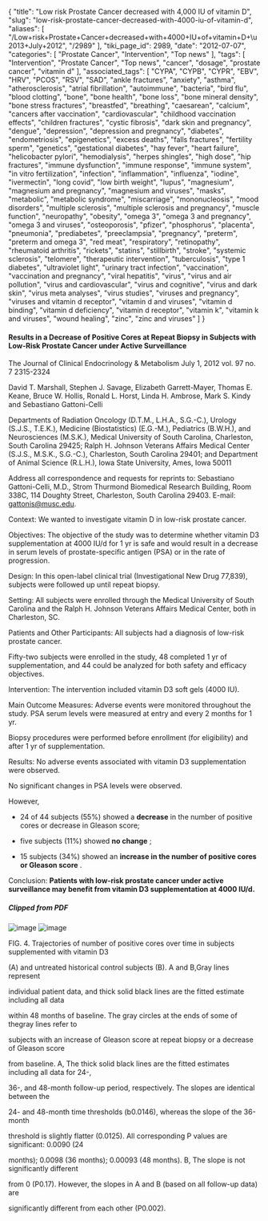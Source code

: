 {
    "title": "Low risk Prostate Cancer decreased with 4,000 IU of vitamin D",
    "slug": "low-risk-prostate-cancer-decreased-with-4000-iu-of-vitamin-d",
    "aliases": [
        "/Low+risk+Prostate+Cancer+decreased+with+4000+IU+of+vitamin+D+\u2013+July+2012",
        "/2989"
    ],
    "tiki_page_id": 2989,
    "date": "2012-07-07",
    "categories": [
        "Prostate Cancer",
        "Intervention",
        "Top news"
    ],
    "tags": [
        "Intervention",
        "Prostate Cancer",
        "Top news",
        "cancer",
        "dosage",
        "prostate cancer",
        "vitamin d"
    ],
    "associated_tags": [
        "CYPA",
        "CYPB",
        "CYPR",
        "EBV",
        "HRV",
        "PCOS",
        "RSV",
        "SAD",
        "ankle fractures",
        "anxiety",
        "asthma",
        "atherosclerosis",
        "atrial fibrillation",
        "autoimmune",
        "bacteria",
        "bird flu",
        "blood clotting",
        "bone",
        "bone health",
        "bone loss",
        "bone mineral density",
        "bone stress fractures",
        "breastfed",
        "breathing",
        "caesarean",
        "calcium",
        "cancers after vaccination",
        "cardiovascular",
        "childhood vaccination effects",
        "children fractures",
        "cystic fibrosis",
        "dark skin and pregnancy",
        "dengue",
        "depression",
        "depression and pregnancy",
        "diabetes",
        "endometriosis",
        "epigenetics",
        "excess deaths",
        "falls fractures",
        "fertility sperm",
        "genetics",
        "gestational diabetes",
        "hay fever",
        "heart failure",
        "helicobacter pylori",
        "hemodialysis",
        "herpes shingles",
        "high dose",
        "hip fractures",
        "immune dysfunction",
        "immune response",
        "immune system",
        "in vitro fertilization",
        "infection",
        "inflammation",
        "influenza",
        "iodine",
        "ivermectin",
        "long covid",
        "low birth weight",
        "lupus",
        "magnesium",
        "magnesium and pregnancy",
        "magnesium and viruses",
        "masks",
        "metabolic",
        "metabolic syndrome",
        "miscarriage",
        "mononucleosis",
        "mood disorders",
        "multiple sclerosis",
        "multiple sclerosis and pregnancy",
        "muscle function",
        "neuropathy",
        "obesity",
        "omega 3",
        "omega 3 and pregnancy",
        "omega 3 and viruses",
        "osteoporosis",
        "pfizer",
        "phosphorus",
        "placenta",
        "pneumonia",
        "prediabetes",
        "preeclampsia",
        "pregnancy",
        "preterm",
        "preterm and omega 3",
        "red meat",
        "respiratory",
        "retinopathy",
        "rheumatoid arthritis",
        "rickets",
        "statins",
        "stillbirth",
        "stroke",
        "systemic sclerosis",
        "telomere",
        "therapeutic intervention",
        "tuberculosis",
        "type 1 diabetes",
        "ultraviolet light",
        "urinary tract infection",
        "vaccination",
        "vaccination and pregnancy",
        "viral hepatitis",
        "virus",
        "virus and air pollution",
        "virus and cardiovascular",
        "virus and cognitive",
        "virus and dark skin",
        "virus meta analyses",
        "virus studies",
        "viruses and pregnancy",
        "viruses and vitamin d receptor",
        "vitamin d and viruses",
        "vitamin d binding",
        "vitamin d deficiency",
        "vitamin d receptor",
        "vitamin k",
        "vitamin k and viruses",
        "wound healing",
        "zinc",
        "zinc and viruses"
    ]
}


#### Results in a Decrease of Positive Cores at Repeat Biopsy in Subjects with Low-Risk Prostate Cancer under Active Surveillance

The Journal of Clinical Endocrinology & Metabolism July 1, 2012 vol. 97 no. 7 2315-2324 

David T. Marshall, Stephen J. Savage, Elizabeth Garrett-Mayer, Thomas E. Keane, Bruce W. Hollis, Ronald L. Horst, Linda H. Ambrose, Mark S. Kindy and Sebastiano Gattoni-Celli

Departments of Radiation Oncology (D.T.M., L.H.A., S.G.-C.), Urology (S.J.S., T.E.K.), Medicine (Biostatistics) (E.G.-M.), Pediatrics (B.W.H.), and Neurosciences (M.S.K.), Medical University of South Carolina, Charleston, South Carolina 29425; Ralph H. Johnson Veterans Affairs Medical Center (S.J.S., M.S.K., S.G.-C.), Charleston, South Carolina 29401; and Department of Animal Science (R.L.H.), Iowa State University, Ames, Iowa 50011

Address all correspondence and requests for reprints to: Sebastiano Gattoni-Celli, M.D., Strom Thurmond Biomedical Research Building, Room 338C, 114 Doughty Street, Charleston, South Carolina 29403. E-mail: gattonis@musc.edu.

Context: We wanted to investigate vitamin D in low-risk prostate cancer.

Objectives: The objective of the study was to determine whether vitamin D3 supplementation at 4000 IU/d for 1 yr is safe and would result in a decrease in serum levels of prostate-specific antigen (PSA) or in the rate of progression.

Design: In this open-label clinical trial (Investigational New Drug 77,839), subjects were followed up until repeat biopsy.

Setting: All subjects were enrolled through the Medical University of South Carolina and the Ralph H. Johnson Veterans Affairs Medical Center, both in Charleston, SC.

Patients and Other Participants: All subjects had a diagnosis of low-risk prostate cancer. 

Fifty-two subjects were enrolled in the study, 48 completed 1 yr of supplementation, and 44 could be analyzed for both safety and efficacy objectives.

Intervention: The intervention included vitamin D3 soft gels (4000 IU).

Main Outcome Measures: Adverse events were monitored throughout the study. PSA serum levels were measured at entry and every 2 months for 1 yr. 

Biopsy procedures were performed before enrollment (for eligibility) and after 1 yr of supplementation.

Results: No adverse events associated with vitamin D3 supplementation were observed. 

No significant changes in PSA levels were observed. 

However, 

* 24 of 44 subjects (55%) showed a  **decrease** in the number of positive cores or decrease in Gleason score; 

* five subjects (11%) showed  **no change** ; 

* 15 subjects (34%) showed an **increase in the number of positive cores or Gleason score** .

Conclusion:  **Patients with low-risk prostate cancer under active surveillance may benefit from vitamin D3 supplementation at 4000 IU/d.** 

##### Clipped from PDF

<img src="https://d378j1rmrlek7x.cloudfront.net/attachments/jpeg/pc-f3.jpg" alt="image">
<img src="https://d378j1rmrlek7x.cloudfront.net/attachments/jpeg/pc-f4.jpg" alt="image">

FIG. 4. Trajectories of number of positive cores over time in subjects supplemented with vitamin D3

(A) and untreated historical control subjects (B). A and B,Gray lines represent

individual patient data, and thick solid black lines are the fitted estimate including all data

within 48 months of baseline. The gray circles at the ends of some of thegray lines refer to

subjects with an increase of Gleason score at repeat biopsy or a decrease of Gleason score

from baseline. A, The thick solid black lines are the fitted estimates including all data for 24-,

36-, and 48-month follow-up period, respectively. The slopes are identical between the

24- and 48-month time thresholds (b0.0146), whereas the slope of the 36-month

threshold is slightly flatter (0.0125). All corresponding P values are significant: 0.0090 (24

months); 0.0098 (36 months); 0.00093 (48 months). B, The slope is not significantly different

from 0 (P0.17). However, the slopes in A and B (based on all follow-up data) are

significantly different from each other (P0.002).